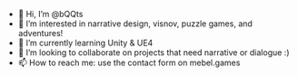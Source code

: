- 👋 Hi, I’m @bQQts
- 👀 I’m interested in narrative design, visnov, puzzle games, and adventures!
- 🌱 I’m currently learning Unity & UE4
- 💞️ I’m looking to collaborate on projects that need narrative or dialogue :)
- 📫 How to reach me: use the contact form on mebel.games

<!---
bQQts/bQQts is a ✨ special ✨ repository because its `README.md` (this file) appears on your GitHub profile.
You can click the Preview link to take a look at your changes.
--->
